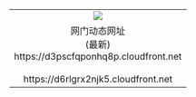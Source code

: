﻿<table>
  <tr></tr>
  <tr><td colspan=2 align=center><img src="https://d3pscfqponhq8p.cloudfront.net/Up/oGate.jpg" /></td></tr>
  <tr><td colspan=2 align=center>网门动态网址<br/>(最新)
<br>https://d3pscfqponhq8p.cloudfront.net
<br/>
<br>https://d6rlgrx2njk5.cloudfront.net
    </td>
  </tr>
</table>
